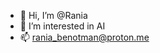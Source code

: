 - 👋 Hi, I’m @Rania
- 👀 I’m interested in AI
- 📫 rania_benotman@proton.me

<!---
Raniya123/Raniya123 is a ✨ special ✨ repository because its `README.md` (this file) appears on your GitHub profile.
You can click the Preview link to take a look at your changes.
--->
